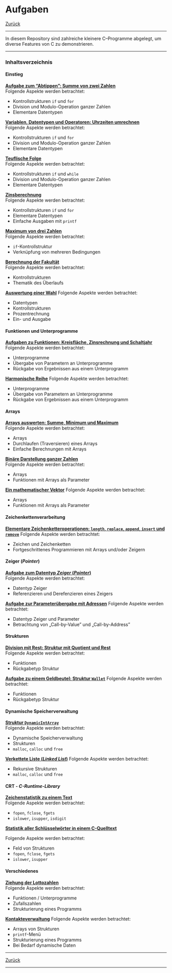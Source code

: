 # Aufgaben

[Zurück](../../Readme.md)

---

In diesem Repository sind zahlreiche kleinere C&ndash;Programme abgelegt,
um diverse Features von C zu demonstrieren.

---

### Inhaltsverzeichnis

#### Einstieg

[**Aufgabe zum &ldquo;Abtippen&rdquo;: Summe von zwei Zahlen**](./ErsteSchritte/Exercises_ErsteSchritte.md)<br />
Folgende Aspekte werden betrachtet:
  * Kontrollstrukturen `if` und `for`
  * Division und Modulo-Operation ganzer Zahlen
  * Elementare Datentypen


[**Variablen, Datentypen und Operatoren: Uhrzeiten umrechnen**](./VariablenDatentypenOperatoren/Exercises_VariablenDatentypenOperatoren.md)<br />
Folgende Aspekte werden betrachtet:
  * Kontrollstrukturen `if` und `for`
  * Division und Modulo-Operation ganzer Zahlen
  * Elementare Datentypen


[**Teuflische Folge**](./TeuflischeFolge/Exercises_TeuflischeFolge.md)<br />
Folgende Aspekte werden betrachtet:
  * Kontrollstrukturen `if` und `while`
  * Division und Modulo-Operation ganzer Zahlen
  * Elementare Datentypen



[**Zinsberechnung**](./Zinsberechnung/Exercises_Zinsberechnung.md)<br />
Folgende Aspekte werden betrachtet:
  * Kontrollstrukturen `if` und `for`
  * Elementare Datentypen
  * Einfache Ausgaben mit `printf`


[**Maximum von drei Zahlen**](./Maximum/Exercises_Maximum.md)<br />
Folgende Aspekte werden betrachtet:
  * `if`-Kontrollstruktur 
  * Verknüpfung von mehreren Bedingungen

[**Berechnung der Fakultät**](./Fakultaet/Exercises_Fakultaet.md)<br />
Folgende Aspekte werden betrachtet:
  * Kontrollstrukturen
  * Thematik des Überlaufs

[**Auswertung einer Wahl**](./Wahl/Exercises_Wahl.md)
Folgende Aspekte werden betrachtet:
  * Datentypen
  * Kontrollstrukturen
  * Prozentrechnung
  * Ein- und Ausgabe

#### Funktionen und Unterprogramme

[**Aufgaben zu Funktionen: Kreisfläche, Zinsrechnung und Schaltjahr**](./Unterprogramme/Exercises_Unterprogramme.md)<br />
Folgende Aspekte werden betrachtet:
  * Unterprogramme
  * Übergabe von Parametern an Unterprogramme
  * Rückgabe von Ergebnissen aus einem Unterprogramm

[**Harmonische Reihe**](./HarmonischeReihe/Exercises_HarmonischeReihe.md)
Folgende Aspekte werden betrachtet:
  * Unterprogramme
  * Übergabe von Parametern an Unterprogramme
  * Rückgabe von Ergebnissen aus einem Unterprogramm

#### Arrays

[**Arrays auswerten: Summe, Minimum und Maximum**](./ArraySumMinMax/Exercises_ArraySumMinMax.md)<br />
Folgende Aspekte werden betrachtet:
  * Arrays
  * Durchlaufen (Traversieren) eines Arrays
  * Einfache Berechnungen mit Arrays

[**Binäre Darstellung ganzer Zahlen**](./BinaryConversion/Exercises_BinaryConversion.md)<br />
Folgende Aspekte werden betrachtet:
  * Arrays
  * Funktionen mit Arrays als Parameter

[**Ein mathematischer Vektor**](./Vector/Exercises_Vector.md)
Folgende Aspekte werden betrachtet:
  * Arrays
  * Funktionen mit Arrays als Parameter

#### Zeichenkettenverarbeitung

[**Elementare Zeichenketteroperationen: `length`, `replace`, `append`, `insert` und `remove`**](./Zeichenkettenverarbeitung/Exercises_Zeichenkettenverarbeitung.md)
Folgende Aspekte werden betrachtet:
  * Zeichen und Zeichenketten
  * Fortgeschrittenes Programmieren mit Arrays und/oder Zeigern

#### Zeiger (*Pointer*)

[**Aufgabe zum Datentyp *Zeiger* (*Pointer*)**](./Zeiger/Exercises_Zeiger.md)<br />
Folgende Aspekte werden betrachtet:
  * Datentyp Zeiger
  * Referenzieren und Derefenzieren eines Zeigers

[**Aufgabe zur Parameterübergabe mit Adressen**](./Tausche/Exercises_Tausche.md)
Folgende Aspekte werden betrachtet:
  * Datentyp Zeiger und Parameter
  * Betrachtung von &bdquo;Call-by-Value&rdquo; und &bdquo;Call-by-Address&rdquo;

#### Strukturen

[**Division mit Rest: Struktur mit Quotient und Rest**](./DivisionMitRest/Exercises_DivisionMitRest.md)<br />
Folgende Aspekte werden betrachtet:
  * Funktionen
  * Rückgabetyp Struktur

[**Aufgabe zu einem Geldbeutel: Struktur `Wallet`**](./Wallet/Exercises_Wallet.md)
Folgende Aspekte werden betrachtet:
  * Funktionen
  * Rückgabetyp Struktur


#### Dynamische Speicherverwaltung

[**Struktur `DynamicIntArray`**](./DynamicIntArray/Exercises_DynamicIntArray.md)<br />
Folgende Aspekte werden betrachtet:
  * Dynamische Speicherverwaltung
  * Strukturen
  * `malloc`, `calloc` und `free`


[**Verkettete Liste (*Linked List*)**](./VerketteteListe/Exercises_VerketteteListe.md)
Folgende Aspekte werden betrachtet:
  * Rekursive Strukturen
  * `malloc`, `calloc` und `free`


#### CRT - *C-Runtime-Library*

[**Zeichenstatistik zu einem Text**](./Zeichenstatistik/Exercises_Zeichenstatistik.md)<br />
Folgende Aspekte werden betrachtet:
  * `fopen`, `fclose`, `fgets`
  * `islower`, `isupper`, `isdigit`

[**Statistik aller Schlüsselwörter in einem C-Quelltext**](./KeywordStatistik/Exercises_KeywordStatistik.md)

Folgende Aspekte werden betrachtet:
  * Feld von Strukturen
  * `fopen`, `fclose`, `fgets`
  * `islower`, `isupper`


#### Verschiedenes

[**Ziehung der Lottozahlen**](./Lotto/Exercises_Lotto.md)<br />
Folgende Aspekte werden betrachtet:
  * Funktionen / Unterprogramme
  * Zufallszahlen
  * Strukturierung eines Programms

[**Kontakteverwaltung**](./Contacts/Exercises_Contacts.md)
Folgende Aspekte werden betrachtet:
  * Arrays von Strukturen
  * `printf`-Menü
  * Strukturierung eines Programms
  * Bei Bedarf dynamische Daten

---


[Zurück](../../Readme.md)

---
